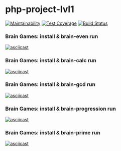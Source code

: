 # php-project-lvl1

[![Maintainability](https://api.codeclimate.com/v1/badges/c79ae8c399669fbbd367/maintainability)](https://codeclimate.com/github/Dvengroff/php-project-lvl1/maintainability)
[![Test Coverage](https://api.codeclimate.com/v1/badges/c79ae8c399669fbbd367/test_coverage)](https://codeclimate.com/github/Dvengroff/php-project-lvl1/test_coverage)
[![Build Status](https://travis-ci.org/Dvengroff/php-project-lvl1.svg?branch=master)](https://travis-ci.org/Dvengroff/php-project-lvl1)

### Brain Games: install & brain-even run

[![asciicast](https://asciinema.org/a/buwn7kBgvRuVo0XL1ylQDHwrO.svg)](https://asciinema.org/a/buwn7kBgvRuVo0XL1ylQDHwrO)

### Brain Games: install & brain-calc run

[![asciicast](https://asciinema.org/a/56aoay1pa10j2n5EQy8pMsYaj.svg)](https://asciinema.org/a/56aoay1pa10j2n5EQy8pMsYaj)

### Brain Games: install & brain-gcd run

[![asciicast](https://asciinema.org/a/u8Q49kmPGt4tsmJZHNdn7epgb.svg)](https://asciinema.org/a/u8Q49kmPGt4tsmJZHNdn7epgb)

### Brain Games: install & brain-progression run

[![asciicast](https://asciinema.org/a/DLhUko9VOcLMfAmWzbh5Vbr75.svg)](https://asciinema.org/a/DLhUko9VOcLMfAmWzbh5Vbr75)

### Brain Games: install & brain-prime run

[![asciicast](https://asciinema.org/a/yseexD5V73sAdCiluPcqeOz67.svg)](https://asciinema.org/a/yseexD5V73sAdCiluPcqeOz67)
